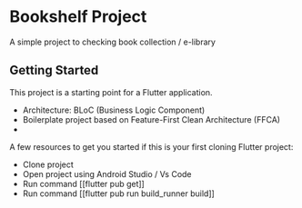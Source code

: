 # Bookshelf Project

A simple project to checking book collection / e-library

## Getting Started

This project is a starting point for a Flutter application.
- Architecture: BLoC (Business Logic Component)
- Boilerplate project based on Feature-First Clean Architecture (FFCA)
- 

A few resources to get you started if this is your first cloning Flutter project:
- Clone project
- Open project using Android Studio / Vs Code
- Run command [[flutter pub get]]
- Run command [[flutter pub run build_runner build]]
